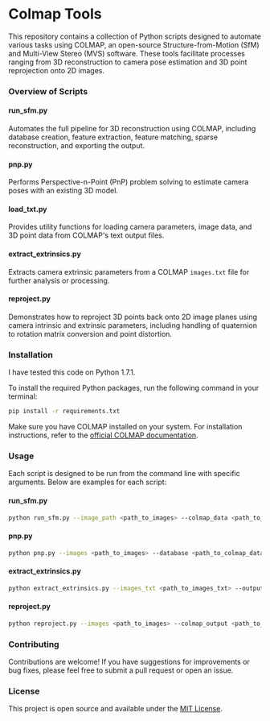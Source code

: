 # Colmap Tools

This repository contains a collection of Python scripts designed to automate various tasks using COLMAP, an open-source Structure-from-Motion (SfM) and Multi-View Stereo (MVS) software. These tools facilitate processes ranging from 3D reconstruction to camera pose estimation and 3D point reprojection onto 2D images.

### Overview of Scripts

#### run_sfm.py

Automates the full pipeline for 3D reconstruction using COLMAP, including database creation, feature extraction, feature matching, sparse reconstruction, and exporting the output.

#### pnp.py

Performs Perspective-n-Point (PnP) problem solving to estimate camera poses with an existing 3D model.

#### load_txt.py

Provides utility functions for loading camera parameters, image data, and 3D point data from COLMAP's text output files.

#### extract_extrinsics.py

Extracts camera extrinsic parameters from a COLMAP `images.txt` file for further analysis or processing.

#### reproject.py

Demonstrates how to reproject 3D points back onto 2D image planes using camera intrinsic and extrinsic parameters, including handling of quaternion to rotation matrix conversion and point distortion.

### Installation

I have tested this code on Python 1.7.1.

To install the required Python packages, run the following command in your terminal:

```bash
pip install -r requirements.txt
```

Make sure you have COLMAP installed on your system. For installation instructions, refer to the [official COLMAP documentation](https://colmap.github.io/install.html).

### Usage

Each script is designed to be run from the command line with specific arguments. Below are examples for each script:

#### run_sfm.py

```bash
python run_sfm.py --image_path <path_to_images> --colmap_data <path_to_colmap_data> --camera_model <camera_model>
```

#### pnp.py

```bash
python pnp.py --images <path_to_images> --database <path_to_colmap_database> --existing_reconstruction <path_to_existing_model> --output_path <output_path>
```

#### extract_extrinsics.py

```bash
python extract_extrinsics.py --images_txt <path_to_images_txt> --output <output_pickle_file> --base <base_name>
```

#### reproject.py

```bash
python reproject.py --images <path_to_images> --colmap_output <path_to_colmap_output> --camera_id <camera_id> --output <output_path>
```


### Contributing

Contributions are welcome! If you have suggestions for improvements or bug fixes, please feel free to submit a pull request or open an issue.

### License

This project is open source and available under the [MIT License](LICENSE).
